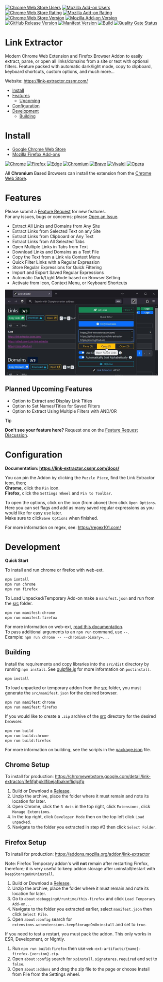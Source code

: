 [![Chrome Web Store Users](https://img.shields.io/chrome-web-store/users/ifefifghpkllfibejafbakmflidjcjfp?logo=google&logoColor=white&label=google%20users)](https://chromewebstore.google.com/detail/link-extractor/ifefifghpkllfibejafbakmflidjcjfp)
[![Mozilla Add-on Users](https://img.shields.io/amo/users/link-extractor?logo=mozilla&label=mozilla%20users)](https://addons.mozilla.org/addon/link-extractor)
[![Chrome Web Store Rating](https://img.shields.io/chrome-web-store/rating/ifefifghpkllfibejafbakmflidjcjfp?logo=google&logoColor=white)](https://chromewebstore.google.com/detail/link-extractor/ifefifghpkllfibejafbakmflidjcjfp)
[![Mozilla Add-on Rating](https://img.shields.io/amo/rating/link-extractor?logo=mozilla&logoColor=white)](https://addons.mozilla.org/addon/link-extractor)
[![Chrome Web Store Version](https://img.shields.io/chrome-web-store/v/ifefifghpkllfibejafbakmflidjcjfp?label=chrome&logo=googlechrome)](https://chromewebstore.google.com/detail/link-extractor/ifefifghpkllfibejafbakmflidjcjfp)
[![Mozilla Add-on Version](https://img.shields.io/amo/v/link-extractor?label=firefox&logo=firefox)](https://addons.mozilla.org/addon/link-extractor)
[![GitHub Release Version](https://img.shields.io/github/v/release/cssnr/link-extractor?logo=github)](https://github.com/cssnr/link-extractor/releases/latest)
[![Manifest Version](https://img.shields.io/github/manifest-json/v/cssnr/link-extractor?filename=manifest.json&logo=json&label=manifest)](https://github.com/cssnr/link-extractor/blob/master/manifest.json)
[![Build](https://github.com/cssnr/link-extractor/actions/workflows/build.yaml/badge.svg)](https://github.com/cssnr/link-extractor/actions/workflows/build.yaml)
[![Quality Gate Status](https://sonarcloud.io/api/project_badges/measure?project=cssnr_link-extractor&metric=alert_status&label=quality)](https://sonarcloud.io/summary/overall?id=cssnr_link-extractor)
# Link Extractor

Modern Chrome Web Extension and Firefox Browser Addon to easily extract, parse, or open all links/domains from a site or text with optional filters.
Feature packed with automatic dark/light mode, copy to clipboard, keyboard shortcuts, custom options, and much more...

Website: https://link-extractor.cssnr.com/

*   [Install](#install)
*   [Features](#features)
    -   [Upcoming](#planned-upcoming-features)
*   [Configuration](#configuration)
*   [Development](#development)
    -   [Building](#building)

# Install

*   [Google Chrome Web Store](https://chromewebstore.google.com/detail/link-extractor/ifefifghpkllfibejafbakmflidjcjfp)
*   [Mozilla Firefox Add-ons](https://addons.mozilla.org/addon/link-extractor)

[![Chrome](https://raw.githubusercontent.com/alrra/browser-logos/main/src/chrome/chrome_48x48.png)](https://chromewebstore.google.com/detail/link-extractor/ifefifghpkllfibejafbakmflidjcjfp)
[![Firefox](https://raw.githubusercontent.com/alrra/browser-logos/main/src/firefox/firefox_48x48.png)](https://addons.mozilla.org/addon/link-extractor)
[![Edge](https://raw.githubusercontent.com/alrra/browser-logos/main/src/edge/edge_48x48.png)](https://chromewebstore.google.com/detail/link-extractor/ifefifghpkllfibejafbakmflidjcjfp)
[![Chromium](https://raw.githubusercontent.com/alrra/browser-logos/main/src/chromium/chromium_48x48.png)](https://chromewebstore.google.com/detail/link-extractor/ifefifghpkllfibejafbakmflidjcjfp)
[![Brave](https://raw.githubusercontent.com/alrra/browser-logos/main/src/brave/brave_48x48.png)](https://chromewebstore.google.com/detail/link-extractor/ifefifghpkllfibejafbakmflidjcjfp)
[![Vivaldi](https://raw.githubusercontent.com/alrra/browser-logos/main/src/vivaldi/vivaldi_48x48.png)](https://chromewebstore.google.com/detail/link-extractor/ifefifghpkllfibejafbakmflidjcjfp)
[![Opera](https://raw.githubusercontent.com/alrra/browser-logos/main/src/opera/opera_48x48.png)](https://chromewebstore.google.com/detail/link-extractor/ifefifghpkllfibejafbakmflidjcjfp)

All **Chromium** Based Browsers can install the extension from the
[Chrome Web Store](https://chromewebstore.google.com/detail/link-extractor/ifefifghpkllfibejafbakmflidjcjfp).

# Features

Please submit a [Feature Request](https://github.com/cssnr/link-extractor/discussions/new?category=feature-requests) for new features.  
For any issues, bugs or concerns; please [Open an Issue](https://github.com/cssnr/link-extractor/issues/new).  

*   Extract All Links and Domains from Any Site
*   Extract Links from Selected Text on any Site
*   Extract Links from Clipboard or Any Text
*   Extract Links from All Selected Tabs
*   Open Multiple Links in Tabs from Text
*   Download Links and Domains as a Text File
*   Copy the Text from a Link via Context Menu
*   Quick Filter Links with a Regular Expression
*   Store Regular Expressions for Quick Filtering
*   Import and Export Saved Regular Expressions
*   Automatic Dark/Light Mode based on Browser Setting
*   Activate from Icon, Context Menu, or Keyboard Shortcuts

[![Link Extractor Screenshots](/assets/banner.jpg)](https://link-extractor.cssnr.com/screenshots/)

## Planned Upcoming Features

*   Option to Extract and Display Link Titles
*   Option to Set Names/Titles for Saved Filters
*   Option to Extract Using Multiple Filters with AND/OR

> [!TIP]
> **Don't see your feature here?**
> Request one on the [Feature Request Discussion](https://github.com/cssnr/link-extractor/discussions/categories/feature-requests).

# Configuration

**Documentation: https://link-extractor.cssnr.com/docs/**

You can pin the Addon by clicking the `Puzzle Piece`, find the Link Extractor icon, then;  
**Chrome,** click the `Pin` icon.  
**Firefox,** click the `Settings Wheel` and `Pin to Toolbar`.  

To open the options, click on the icon (from above) then click `Open Options`.  
Here you can set flags and add as many saved regular expressions as you would like for easy use later.  
Make sure to click`Save Options` when finished.

For more information on regex, see: https://regex101.com/  

# Development

**Quick Start**

To install and run chrome or firefox with web-ext.
```shell
npm isntall
npm run chrome
npm run firefox
```

To Load Unpacked/Temporary Add-on make a `manifest.json` and run from the [src](src) folder.
```shell
npm run manifest:chrome
npm run manifest:firefox
```

For more information on web-ext, [read this documentation](https://extensionworkshop.com/documentation/develop/web-ext-command-reference/).  
To pass additional arguments to an `npm run` command, use `--`.  
Example: `npm run chrome -- --chromium-binary=...`  

## Building

Install the requirements and copy libraries into the `src/dist` directory by running `npm install`.
See [gulpfile.js](gulpfile.js) for more information on `postinstall`.
```shell
npm install
```

To load unpacked or temporary addon from the [src](src) folder, you must generate the `src/manifest.json` for the desired browser.
```shell
npm run manifest:chrome
npm run manifest:firefox
```

If you would like to create a `.zip` archive of the [src](src) directory for the desired browser.
```shell
npm run build
npm run build:chrome
npm run build:firefox
```

For more information on building, see the scripts in the [package.json](package.json) file.

## Chrome Setup

To install for production: https://chromewebstore.google.com/detail/link-extractor/ifefifghpkllfibejafbakmflidjcjfp

1.  Build or Download a [Release](https://github.com/cssnr/link-extractor/releases).
1.  Unzip the archive, place the folder where it must remain and note its location for later.
1.  Open Chrome, click the `3 dots` in the top right, click `Extensions`, click `Manage Extensions`.
1.  In the top right, click `Developer Mode` then on the top left click `Load unpacked`.
1.  Navigate to the folder you extracted in step #3 then click `Select Folder`.

## Firefox Setup

To install for production: https://addons.mozilla.org/addon/link-extractor

Note: Firefox Temporary addon's will **not** remain after restarting Firefox, therefore;
it is very useful to keep addon storage after uninstall/restart with `keepStorageOnUninstall`.

1.  Build or Download a [Release](https://github.com/cssnr/link-extractor/releases).
1.  Unzip the archive, place the folder where it must remain and note its location for later.
1.  Go to `about:debugging#/runtime/this-firefox` and click `Load Temporary Add-on...`
1.  Navigate to the folder you extracted earlier, select `manifest.json` then click `Select File`.
1.  Open `about:config` search for `extensions.webextensions.keepStorageOnUninstall` and set to `true`.

If you need to test a restart, you must pack the addon. This only works in ESR, Development, or Nightly.

1.  Run `npm run build:firefox` then use `web-ext-artifacts/{name}-firefox-{version}.zip`.
1.  Open `about:config` search for `xpinstall.signatures.required` and set to `false`.
1.  Open `about:addons` and drag the zip file to the page or choose Install from File from the Settings wheel.
